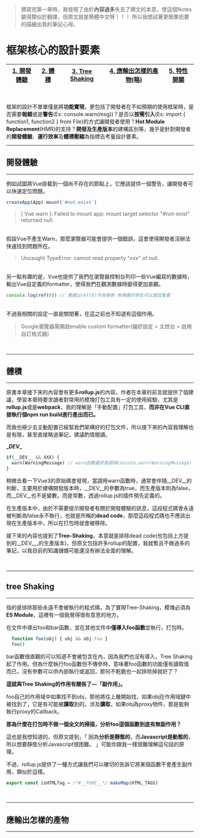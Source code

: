 > 撰寫完第一章時，我發現了由於**內容過多**失去了撰文的本意，使這個Notes變得類似於翻譯，但原文就是簡體中文呀！！！
所以我想試著更簡單扼要的描繪出我的筆記心得。

# 框架核心的設計要素
|[1. 開發體驗](#開發體驗)|[2. 體積](#體積)|[3. Tree Shaking](#tree-Shaking)|[4. 應輸出怎樣的產物(略)](#應輸出怎樣的產物)|[5. 特性開關](#特性開關)|
|-|-|-|-|-|
</br>

框架的設計不單單僅是將**功能實現**，更包括了開發者在不如預期的使用框架時，是否需要**報錯**或是**警告**(Ex: console.warn(msg))？是否以**按需引入**(Ex: import { function1, function2 } from File)的方式讓開發者使用？**Hot Module Replacement**(HMR)的支持？**開發及生產版本**的建構區別等，幾乎是針對開發者的**開發體驗**、**運行效率**及**體積壓縮**為指標去考量設計要素。

---
## 開發體驗
---
例如試圖將Vue掛載到一個尚不存在的節點上，它應該提供一個警告，讓開發者可以快速定位問題。
```js
createApp(App).mount(`#not-exist`)
```
>[ Vue warn ]: Failed to mount app: mount target selector "#not-exist" returned null.

</br>
假設Vue不產生Warn，那麼瀏覽器可能會提供一個錯誤，這會使得開發者沒辦法快速找到問題所在。

> Uncaught TypeError: cannot read property "xxx" of null.

</br>
另一點有趣的是，Vue也提供了我們在瀏覽器控制台列印一些Vue編寫的數據時，輸出Vue自定義的formatter，使得我們在觀測數據時變得更加直觀。

```js
console.log(ref(0)) // 書籍以ref(0)作為舉例 有興趣的朋友可以嘗試看看
```

</br>
不過我相關的設定一直是關閉著，在這之前也不知道有這個作用。

> Google瀏覽器需開啟enable custom formatter(偏好設定 > 主控台 > 啟用自訂格式器)

</br>

---
## 體積
---
原書本章接下來的內容會有更多**rollup.js**的內容，作者在本章的前言就提供了個建議，學習本章時要求讀者對常用的模塊打包工具有一定的使用經驗，尤其是**rollup.js**或是**webpack**，我的理解是「手動配置」打包工具，**而非在Vue CLI直接執行個npm run build進行產出而已。**

而我也極少去主動配置已經幫我們架構好的打包文件，所以接下來的內容我理解也是有限，甚至直接略過筆記，建議酌情閱讀。
</br>

**\__DEV__**
```js
if(__DEV__ && XXX) {
  warn(WarningMessage) // warn函數最終會調用console.warn(WarningMessage)
}
```
稍微去看一下Vue3的原始碼會發現，當調用warn函數時，通常會伴隨__DEV__的判斷，主要用於建構開發版本時，__DEV__的參數為true，而生產版本則為false，而__DEV__也不是變數，而是常數，透過rollup.js的插件預先定義的。

在生產版本中，由於不需要提示開發者有關於開發體驗的訊息，這段程式碼會永遠被判斷為false永不執行，也就是所稱的**dead code**，那麼這段程式碼也不應該出現在生產版本中，所以在打包時就會被移除。

接下來的內容也提到了**Tree-Shaking**，本意就是排除dead code(也包括上方提到的__DEV___的生產版本)，但原文包括許多rollup的配置，我就暫且不做過多的筆記，以我目前的知識儲備可能還沒有辦法全面的理解。

</br>

---
## tree Shaking
---
指的是排除那些永遠不會被執行的程式碼，為了實現Tree-Shaking，模塊必須為**ES Module**，這裡有一個我覺得很有意思的地方。

在文件中導出foo和bar函數，並在其他文件中**僅導入foo函數**並執行，打包時。
```js
  function foo(obj) { obj && obj.foo }
  foo()
```
bar函數很直觀的可以知道不會被包含在內，因為我們也沒有導入，Tree Shaking起了作用。但為什麼執行foo函數但不傳參時，意味著foo函數的功能僅有讀取值而已，沒有參數可以供內部執行或返回，那何不乾脆也一起排除掉就好了？

**這就與Tree Shaking的作用有關係了—「副作用」。**

foo自己的作用域中如果找不到obj，那他將往上層開始找，如果obj在作用域鏈中被找到了，它是有可能被**讀取**到的。涉及**讀取**，如果obj為proxy物件，那是能夠執行proxy的Callback。
</br>

**那為什麼在打包時不做一個全文的掃描，分析foo這個函數到底有無副作用？**

這也是我想知道的，但原文提到，「 因為**分析是靜態的**，而**Javascript是動態的**，所以想要靜態分析Javascript很困難。 」可能你跟我一樣很難理解這句話的原理。

不過，rollup.js提供了一種方式讓我們可以確切的告訴它將某個函數不會產生副作用，類似於這樣。

```js
export const isHTMLTag = /*#__PURE__*/ makeMap(HTML_TAGS)
```
</br>

---
## 應輸出怎樣的產物
---
